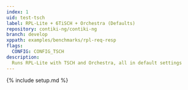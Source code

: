 ```yaml
---
index: 1
uid: test-tsch
label: RPL-Lite + 6TiSCH + Orchestra (Defaults)
repository: contiki-ng/contiki-ng
branch: develop
xppath: examples/benchmarks/rpl-req-resp
flags:
  CONFIG: CONFIG_TSCH
description:
  Runs RPL-Lite with TSCH and Orchestra, all in default settings
---
```


{% include setup.md %}
